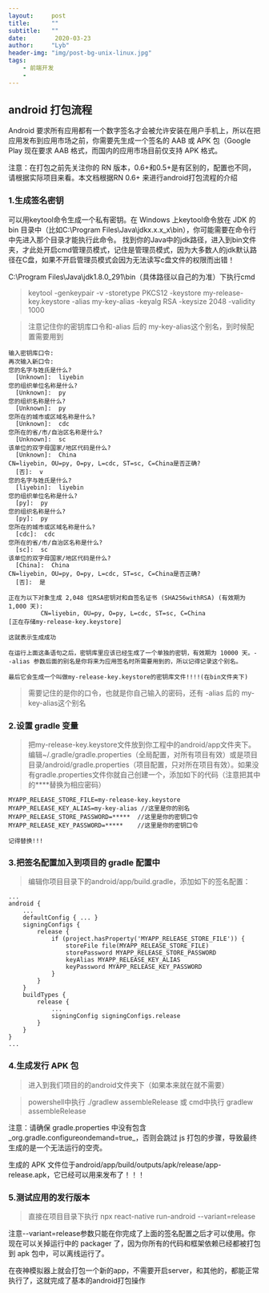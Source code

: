 ```yaml
---
layout:     post
title:      ""
subtitle:   ""
date:        2020-03-23
author:     "Lyb"
header-img: "img/post-bg-unix-linux.jpg"
tags:
    - 前端开发
    - 
---
```


## android 打包流程

Android 要求所有应用都有一个数字签名才会被允许安装在用户手机上，所以在把应用发布到应用市场之前，你需要先生成一个签名的 AAB 或 APK 包（Google Play 现在要求 AAB 格式，而国内的应用市场目前仅支持 APK 格式。

注意：在打包之前先关注你的 RN 版本，0.6+和0.5+是有区别的，配置也不同，请根据实际项目来看。本文档根据RN 0.6+ 来进行android打包流程的介绍

### 1.生成签名密钥

可以用keytool命令生成一个私有密钥。在 Windows 上keytool命令放在 JDK 的 bin 目录中（比如C:\Program Files\Java\jdkx.x.x_x\bin），你可能需要在命令行中先进入那个目录才能执行此命令。
找到你的Java中的jdk路径，进入到bin文件夹，才此处开启cmd管理员模式，记住是管理员模式，因为大多数人的jdk默认路径在C盘，如果不开启管理员模式会因为无法读写c盘文件的权限而出错！

 C:\Program Files\Java\jdk1.8.0_291\bin（具体路径以自己的为准）下执行cmd

>  keytool -genkeypair -v -storetype PKCS12 -keystore my-release-key.keystore -alias my-key-alias -keyalg RSA -keysize 2048 -validity 1000

>注意记住你的密钥库口令和-alias 后的 my-key-alias这个别名，到时候配置需要用到

````
输入密钥库口令:
再次输入新口令:
您的名字与姓氏是什么?
  [Unknown]:  liyebin
您的组织单位名称是什么?
  [Unknown]:  py
您的组织名称是什么?
  [Unknown]:  py
您所在的城市或区域名称是什么?
  [Unknown]:  cdc
您所在的省/市/自治区名称是什么?
  [Unknown]:  sc
该单位的双字母国家/地区代码是什么?
  [Unknown]:  China
CN=liyebin, OU=py, O=py, L=cdc, ST=sc, C=China是否正确?
  [否]:  v
您的名字与姓氏是什么?
  [liyebin]:  liyebin
您的组织单位名称是什么?
  [py]:  py
您的组织名称是什么?
  [py]:  py
您所在的城市或区域名称是什么?
  [cdc]:  cdc
您所在的省/市/自治区名称是什么?
  [sc]:  sc
该单位的双字母国家/地区代码是什么?
  [China]:  China
CN=liyebin, OU=py, O=py, L=cdc, ST=sc, C=China是否正确?
  [否]:  是

正在为以下对象生成 2,048 位RSA密钥对和自签名证书 (SHA256withRSA) (有效期为 1,000 天):
         CN=liyebin, OU=py, O=py, L=cdc, ST=sc, C=China
[正在存储my-release-key.keystore]

这就表示生成成功

在运行上面这条语句之后，密钥库里应该已经生成了一个单独的密钥，有效期为 10000 天。--alias 参数后面的别名是你将来为应用签名时所需要用到的，所以记得记录这个别名。

最后它会生成一个叫做my-release-key.keystore的密钥库文件!!!!(在bin文件夹下)

````
> 需要记住的是你的口令，也就是你自己输入的密码，还有 -alias 后的 my-key-alias这个别名

### 2.设置 gradle 变量

> 把my-release-key.keystore文件放到你工程中的android/app文件夹下。
编辑~/.gradle/gradle.properties（全局配置，对所有项目有效）或是项目目录/android/gradle.properties（项目配置，只对所在项目有效）。如果没有gradle.properties文件你就自己创建一个，添加如下的代码（注意把其中的****替换为相应密码）

````
MYAPP_RELEASE_STORE_FILE=my-release-key.keystore
MYAPP_RELEASE_KEY_ALIAS=my-key-alias //这里是你的别名
MYAPP_RELEASE_STORE_PASSWORD=*****  //这里是你的密钥口令
MYAPP_RELEASE_KEY_PASSWORD=*****    //这里是你的密钥口令

记得替换!!!
````

### 3.把签名配置加入到项目的 gradle 配置中

>编辑你项目目录下的android/app/build.gradle，添加如下的签名配置：

````
...
android {
    ...
    defaultConfig { ... }
    signingConfigs {
        release {
            if (project.hasProperty('MYAPP_RELEASE_STORE_FILE')) {
                storeFile file(MYAPP_RELEASE_STORE_FILE)
                storePassword MYAPP_RELEASE_STORE_PASSWORD
                keyAlias MYAPP_RELEASE_KEY_ALIAS
                keyPassword MYAPP_RELEASE_KEY_PASSWORD
            }
        }
    }
    buildTypes {
        release {
            ...
            signingConfig signingConfigs.release
        }
    }
}
...
````

### 4.生成发行 APK 包

> 进入到我们项目的的android文件夹下（如果本来就在就不需要）

> powershell中执行 ./gradlew assembleRelease 或 cmd中执行 gradlew assembleRelease

注意：请确保 gradle.properties 中没有包含_org.gradle.configureondemand=true_，否则会跳过 js 打包的步骤，导致最终生成的是一个无法运行的空壳。

生成的 APK 文件位于android/app/build/outputs/apk/release/app-release.apk，它已经可以用来发布了！！！


### 5.测试应用的发行版本

>直接在项目目录下执行 npx react-native run-android --variant=release

注意--variant=release参数只能在你完成了上面的签名配置之后才可以使用。你现在可以关掉运行中的 packager 了，因为你所有的代码和框架依赖已经都被打包到 apk 包中，可以离线运行了。

在夜神模拟器上就会打包一个新的app，不需要开启server，和其他的，都能正常执行了，这就完成了基本的android打包操作